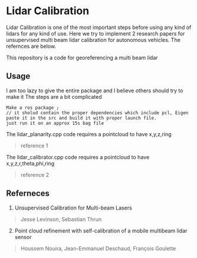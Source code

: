 # Lidar Calibration

Lidar Calibration is one of the most important steps before using any kind of lidars for any kind of use.
Here we try to implement 2 research papers for unsupervised multi beam lidar  calibration for autonomous vehicles. The refernces are below.

This repository is a code for georeferencing a multi beam lidar

## Usage

I am too lazy to give the entire package and I believe others should try to make it
The steps are a bit complicated
```
Make a ros package ; 
// it sholud contain the proper dependencies which include pcl, Eigen
paste it in the src and build it with proper launch file.
just run it on an approx 15s bag file
```
The lidar_planarity.cpp code requires a pointcloud to have x,y,z,ring
>reference 1

The lidar_calibrator.cpp code requires a pointcloud to have x,y,z,r,theta,phi,ring
>reference 2
## Referneces
1) Unsupervised Calibration for Multi-beam Lasers

>Jesse Levinson, Sebastian Thrun

2) Point cloud refinement with self-calibration of a mobile
multibeam lidar sensor

>Houssem Nouira, Jean-Emmanuel Deschaud, François Goulette

